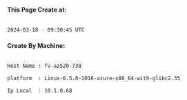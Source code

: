 
   
#### This Page Create at:

```bash

2024-03-18 - 09:30:45 UTC

```

#### Create By Machine:

```bash

Host Name : fv-az520-738

platform  : Linux-6.5.0-1016-azure-x86_64-with-glibc2.35

Ip Local  : 10.1.0.68

```

